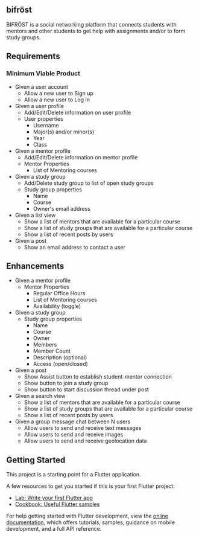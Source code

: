 ## bifröst

BIFRÖST is a social networking platform that connects students with mentors and
other students to get help with assignments and/or to form study groups.

## Requirements

### Minimum Viable Product
* Given a user account
  * Allow a new user to Sign up 
  * Allow a new user to Log in
* Given a user profile
  * Add/Edit/Delete information on user profile
  * User properties
    * Username
    * Major(s) and/or minor(s)
    * Year
    * Class
* Given a mentor profile
  * Add/Edit/Delete information on mentor profile  
  * Mentor Properties
    * List of Mentoring courses
* Given a study group
  * Add/Delete study group to list of open study groups
  * Study group properties
    * Name
    * Course
    * Owner's email address
* Given a list view
  * Show a list of mentors that are available for a particular course
  * Show a list of study groups that are available for a particular course
  * Show a list of recent posts by users
* Given a post
  * Show an email address to contact a user

## Enhancements
* Given a mentor profile
  * Mentor Properties
    * Regular Office Hours
    * List of Mentoring courses
    * Availability (toggle)
* Given a study group
  * Study group properties
    * Name
    * Course
    * Owner
    * Members
    * Member Count
    * Description (optional)
    * Access (open/closed)
* Given a post
  * Show Assist button to establish student-mentor connection
  * Show button to join a study group
  * Show button to start discussion thread under post
* Given a search view
  * Show a list of mentors that are available for a particular course
  * Show a list of study groups that are available for a particular course
  * Show a list of recent posts by users
* Given a group message chat between N users
  * Allow users to send and receive text messages
  * Allow users to send and receive images
  * Allow users to send and receive geolocation data
  
## Getting Started

This project is a starting point for a Flutter application.

A few resources to get you started if this is your first Flutter project:

- [Lab: Write your first Flutter app](https://docs.flutter.dev/get-started/codelab)
- [Cookbook: Useful Flutter samples](https://docs.flutter.dev/cookbook)

For help getting started with Flutter development, view the
[online documentation](https://docs.flutter.dev/), which offers tutorials,
samples, guidance on mobile development, and a full API reference.



